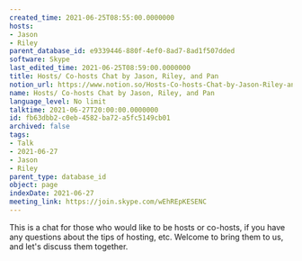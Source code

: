 ```yaml
---
created_time: 2021-06-25T08:55:00.0000000
hosts:
- Jason
- Riley
parent_database_id: e9339446-880f-4ef0-8ad7-8ad1f507dded
software: Skype
last_edited_time: 2021-06-25T08:59:00.0000000
title: Hosts/ Co-hosts Chat by Jason, Riley, and Pan
notion_url: https://www.notion.so/Hosts-Co-hosts-Chat-by-Jason-Riley-and-Pan-fb63dbb2c0eb4582ba72a5fc5149cb01
name: Hosts/ Co-hosts Chat by Jason, Riley, and Pan
language_level: No limit
talktime: 2021-06-27T20:00:00.0000000
id: fb63dbb2-c0eb-4582-ba72-a5fc5149cb01
archived: false
tags:
- Talk
- 2021-06-27
- Jason
- Riley
parent_type: database_id
object: page
indexDate: 2021-06-27
meeting_link: https://join.skype.com/wEhREpKESENC
---
```


This is a chat for those who would like to be hosts or co-hosts, if you have any questions about the tips of hosting, etc. Welcome to bring them to us, and let's discuss them together.

